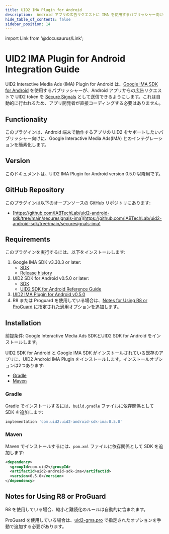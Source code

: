 ```yaml
---
title: UID2 IMA Plugin for Android
description:  Android アプリの広告リクエストに IMA を使用するパブリッシャー向けのガイド。
hide_table_of_contents: false
sidebar_position: 14
---
```


import Link from '@docusaurus/Link';

# UID2 IMA Plugin for Android Integration Guide

UID2 Interactive Media Ads (IMA) Plugin for Android は、[Google IMA SDK for Android](https://developers.google.com/interactive-media-ads/docs/sdks/android/client-side) を使用するパブリッシャーが、Android アプリからの広告リクエストで <Link href="../ref-info/glossary-uid#gl-uid2-token">UID2 token</Link> を [Secure Signals](https://support.google.com/admob/answer/11556288) として送信できるようにします。これは自動的に行われるため、アプリ開発者が直接コーディングする必要はありません。

## Functionality

このプラグインは、Android 端末で動作するアプリの UID2 をサポートしたいパブリッシャー向けに、Google Interactive Media Ads(IMA) とのインテグレーションを簡素化します。

## Version

<!-- As of 2023-07-15 -->

このドキュメントは、UID2 IMA Plugin for Android version 0.5.0 以降用です。

## GitHub Repository

このプラグインは以下のオープンソースの GitHub リポジトリにあります:

- [https://github.com/IABTechLab/uid2-android-sdk/tree/main/securesignals-ima](https://github.com/IABTechLab/uid2-android-sdk/tree/main/securesignals-ima)

## Requirements 

このプラグインを実行するには、以下をインストールします:

1. Google IMA SDK v3.30.3 or later:
   - [SDK](https://developers.google.com/interactive-media-ads/docs/sdks/android/client-side)
   - [Release history](https://developers.google.com/interactive-media-ads/docs/sdks/android/client-side/history)
1. UID2 SDK for Android v0.5.0 or later:
   - [SDK](https://central.sonatype.com/artifact/com.uid2/uid2-android-sdk)
   - [UID2 SDK for Android Reference Guide](../sdks/sdk-ref-android.md)
1. [UID2 IMA Plugin for Android v0.5.0](https://central.sonatype.com/artifact/com.uid2/uid2-android-sdk-ima)
1. R8 または Proguard を使用している場合は、[Notes for Using R8 or ProGuard](#notes-for-using-r8-or-proguard) に指定された適用オプションを追加します。

## Installation

前提条件: Google Interactive Media Ads SDKとUID2 SDK for Android をインストールします。

UID2 SDK for Android と Google IMA SDK がインストールされている既存のアプリに、UID2 Android IMA Plugin をインストールします。インストールオプションは2つあります:

- [Gradle](#gradle)
- [Maven](#maven)


### Gradle 
Gradle でインストールするには、`build.gradle` ファイルに依存関係として SDK を追加します:

```js
implementation 'com.uid2:uid2-android-sdk-ima:0.5.0'
```

### Maven

Maven でインストールするには、`pom.xml` ファイルに依存関係として SDK を追加します:

``` xml
<dependency>
  <groupId>com.uid2</groupId>
  <artifactId>uid2-android-sdk-ima</artifactId>
  <version>0.5.0</version>
</dependency>
```

## Notes for Using R8 or ProGuard

R8 を使用している場合、縮小と難読化のルールは自動的に含まれます。


ProGuard を使用している場合は、[uid2-gma.pro](https://github.com/IABTechLab/uid2-android-sdk/blob/main/securesignals-gma/uid2-gma.pro) で指定されたオプションを手動で追加する必要があります。
